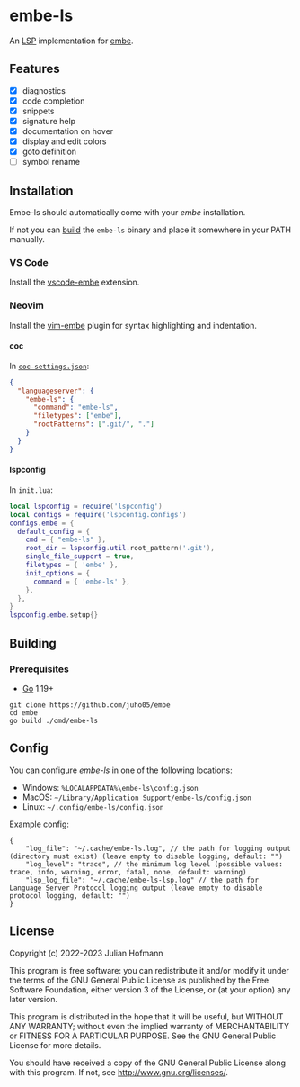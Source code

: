 # embe-ls

An [LSP](https://microsoft.github.io/language-server-protocol) implementation for [embe](https://github.com/juho05/embe).

## Features

- [x] diagnostics
- [x] code completion
- [x] snippets
- [x] signature help
- [x] documentation on hover
- [x] display and edit colors
- [x] goto definition
- [ ] symbol rename

## Installation

Embe-ls should automatically come with your *embe* installation.

If not you can [build](#building) the `embe-ls` binary and place it somewhere in your PATH manually.

### VS Code

Install the [vscode-embe](https://github.com/juho05/vscode-embe#installation) extension.

### Neovim

Install the [vim-embe](https://github.com/juho05/vim-embe#installation) plugin for syntax highlighting and indentation.

#### coc

In [`coc-settings.json`](https://github.com/neoclide/coc.nvim/wiki/Language-servers#register-custom-language-servers):
```json
{
  "languageserver": {
    "embe-ls": {
      "command": "embe-ls",
      "filetypes": ["embe"],
      "rootPatterns": [".git/", "."]
    }
  }
}
```

#### lspconfig

In `init.lua`:
```lua
local lspconfig = require('lspconfig')
local configs = require('lspconfig.configs')
configs.embe = {
  default_config = {
    cmd = { "embe-ls" },
    root_dir = lspconfig.util.root_pattern('.git'),
    single_file_support = true,
    filetypes = { 'embe' },
    init_options = {
      command = { 'embe-ls' },
    },
  },
}
lspconfig.embe.setup{}
```

## Building

### Prerequisites

- [Go](https://go.dev) 1.19+

```
git clone https://github.com/juho05/embe
cd embe
go build ./cmd/embe-ls
```

## Config

You can configure _embe-ls_ in one of the following locations:

- Windows: `%LOCALAPPDATA%\embe-ls\config.json`
- MacOS: `~/Library/Application Support/embe-ls/config.json`
- Linux: `~/.config/embe-ls/config.json`

Example config:

```jsonc
{
	"log_file": "~/.cache/embe-ls.log", // the path for logging output (directory must exist) (leave empty to disable logging, default: "")
	"log_level": "trace", // the minimum log level (possible values: trace, info, warning, error, fatal, none, default: warning)
	"lsp_log_file": "~/.cache/embe-ls-lsp.log" // the path for Language Server Protocol logging output (leave empty to disable protocol logging, default: "")
}
```

## License

Copyright (c) 2022-2023 Julian Hofmann

This program is free software: you can redistribute it and/or modify
it under the terms of the GNU General Public License as published by
the Free Software Foundation, either version 3 of the License, or
(at your option) any later version.

This program is distributed in the hope that it will be useful,
but WITHOUT ANY WARRANTY; without even the implied warranty of
MERCHANTABILITY or FITNESS FOR A PARTICULAR PURPOSE.  See the
GNU General Public License for more details.

You should have received a copy of the GNU General Public License
along with this program.  If not, see <http://www.gnu.org/licenses/>.
